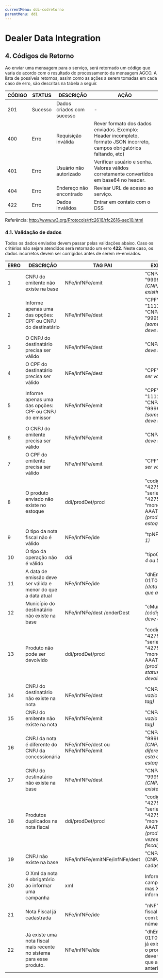 ```yaml
---
currentMenu: ddi-codretorno
parentMenu: ddi
---
```



# Dealer Data Integration
## 4. Códigos de Retorno

Ao enviar uma mensagem para o serviço, será retornado um código que varia de acordo com o resultado do processamento da mensagem AGCO. A lista de possíveis retornos, assim como as ações a serem tomadas em cada caso de erro, são descritas na tabela a seguir.

|CÓDIGO | STATUS |DESCRIÇÃO                  |AÇÃO|
|-------|--------|---------------------------|----|
| 201   | Sucesso| Dados criados com sucesso | \- |
| 400   | Erro   | Requisição inválida       | Rever formato dos dados enviados. Exemplo: Header incompleto, formato JSON incorreto, campos obrigatórios faltando, etc)|
| 401   | Erro   | Usuário não autorizado    | Verificar usuário e senha. Valores válidos corretamente convertidos em base64 no header. |
| 404   | Erro   | Endereço não encontrado   | Revisar URL de acesso ao serviço. |
| 422   | Erro   | Dados inválidos           | Entrar em contato com o DSS       |

Referência: http://www.w3.org/Protocols/rfc2616/rfc2616-sec10.html

### 4.1. Validação de dados
Todos os dados enviados devem passar pelas validações abaixo. Caso os critérios não sejam atendidos será retornado um erro **422**.
Neste caso, os dados incorretos devem ser corrigidos antes de serem re-enviados.

| ERRO | DESCRIÇÃO | TAG PAI | EXEMPLO DE ERRO |
| -----| --------- | ------- | --------------- |
| 1 | CNPJ do emitente não existe na base | NFe/infNFe/emit | "CNPJ": "99999999999999” *(CNPJ da filial deve existir na base)* |
| 2 | Informe apenas uma das opções: CPF ou CNPJ do destinatário | NFe/infNFe/dest | "CPF": "11111111111”, "CNPJ": "99999999999999” *(somente um dos dois deve ser enviado)*|
| 3 | O CNPJ do destinatário precisa ser válido | NFe/infNFe/dest | "CNPJ": "55555” *(CNPJ deve ser válido)*|
| 4 | O CPF do destinatário precisa ser válido | NFe/infNFe/dest | "CPF": "777” *(CPF deve ser válido)* |
| 5 | Informe apenas uma das opções: CPF ou CNPJ do emissor | NFe/infNFe/emit | "CPF": "11111111111”, "CNPJ": "99999999999999” *(somente um dos dois deve ser enviado)* |
| 6 | O CNPJ do emitente precisa ser válido | NFe/infNFe/emit | "CNPJ": "55555” *(CNPJ deve ser válido)* |
| 7 | O CPF do emitente precisa ser válido | NFe/infNFe/emit | "CPF": "777” *(CPF deve ser válido)*|
| 8 | O produto enviado não existe no estoque | ddi/prodDet/prod | "codigoItem": "42754F0913D", "serieComercial": "4275344889", "monobloco": " AAAT0012PCC002382" *(produto deve existir no estoque da filial)* |
| 9 | O tipo da nota fiscal não é válido | NFe/infNFe/ide | "tpNF": 9 *(deve ser 0 ou 1)* |
| 10 | O tipo da operação não é válido | ddi | "tipoOp": 9 *(deve ser 1, 4 ou 5)* |
| 11 | A data de emissão deve ser válida e menor do que a data atual | NFe/infNFe/ide | "dhEmi": "2099-01-01T00:00:00.000Z" *(data deve ser menor que a atual)* |
| 12 | Município do destinatário não existe na base | NFe/infNFe/dest /enderDest | "cMun": 111111 *(código do município deve existir na base)* |
| 13 | Produto não pode ser devolvido | ddi/prodDet/prod | "codigoItem": "42754F0913D", "serieComercial": "4275344889", "monobloco": " AAAT0012PCC002382" *(produto não está com status disponível para devolução)* |
| 14 | CNPJ do destinatário não existe na nota | NFe/infNFe/dest | "CNPJ": "” *(CNPJ está vazio ou não existe a tag)* |
| 15 | CNPJ do emitente não existe na nota | NFe/infNFe/emit | "CNPJ": "” *(CNPJ está vazio ou não existe a tag)* |
| 16 | CNPJ da nota é diferente do CNPJ da concessionária | NFe/infNFe/dest ou NFe/infNFe/emit | "CNPJ": "99999999999999” *(CNPJ enviado é diferente do CNPJ que está com o produto em estoque)* |
| 17 | CNPJ do destinatário não existe na base | NFe/infNFe/dest | "CNPJ": "99999999999999” *(CNPJ enviado não existe na base)* |
| 18 | Produtos duplicados na nota fiscal | ddi/prodDet/prod | "codigoItem": "42754F0913D", "serieComercial": "4275344889", "monobloco": " AAAT0012PCC002382" *(produto aparece duas vezes na mesma nota fiscal)* |
| 19 | CNPJ não existe na base | NFe/infNFe/emitNFe/infNFe/dest | "CNPJ": "02050252” (CNPJ não está cadastrado na AGCO) |
| 20 | O Xml da nota é obrigatório ao informar uma campanha | xml | Informação de campanha informada, mas XML não foi informado |
| 21 | Nota Fiscal já cadastrada | NFe/infNFe/ide | "nNF": 14253 (nota fiscal já está informada com base no CNPJ, número da nota e série) |
| 22 | Já existe uma nota fiscal mais recente no sistema para esse produto. | NFe/infNFe/ide | "dhEmi": "2018-01-01T00:00:00.000Z" (se já existir uma nota para o produto a nova nota deve ter data maior do que a data da nota anterior) |














